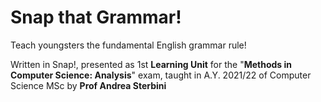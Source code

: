 # Snap that Grammar!

Teach youngsters the fundamental English grammar rule!

Written in Snap!, presented as 1st **Learning Unit** for the "**Methods in Computer Science: Analysis**" exam, taught in A.Y. 2021/22 of Computer Science MSc by **Prof Andrea Sterbini**
